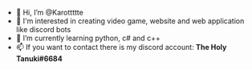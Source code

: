 - 👋 Hi, I’m @Karottttte
- 👀 I'm interested in creating video game, website and web application like discord bots
- 🌱 I’m currently learning python, c# and c++
- 📫 If you want to contact there is my discord account: **The Holy Tanuki#6684**

<!---
Karottttte/Karottttte is a ✨ special ✨ repository because its `README.md` (this file) appears on your GitHub profile.
You can click the Preview link to take a look at your changes.
--->
